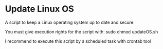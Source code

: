 # Update Linux OS
A script to keep a Linux operating system up to date and secure

You must give execution rights for the script with: sudo chmod updateOS.sh

I recommend to execute this script by a scheduled task with crontab tool